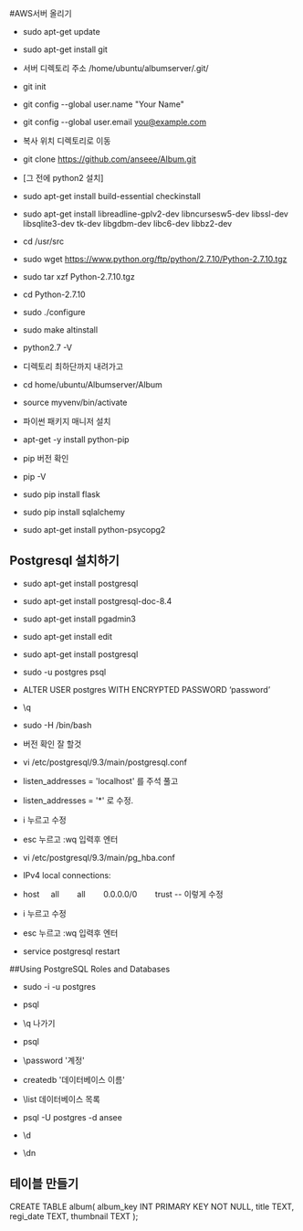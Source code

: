 #AWS서버 올리기

- sudo apt-get update
- sudo apt-get install git

- 서버 디렉토리 주소 /home/ubuntu/albumserver/.git/

- git init
- git config --global user.name "Your Name"
- git config --global user.email you@example.com

- 복사 위치 디렉토리로 이동
- git clone https://github.com/anseee/Album.git

- [그 전에 python2 설치]
- sudo apt-get install build-essential checkinstall
- sudo apt-get install libreadline-gplv2-dev libncursesw5-dev libssl-dev libsqlite3-dev tk-dev libgdbm-dev libc6-dev libbz2-dev

- cd /usr/src
- sudo wget https://www.python.org/ftp/python/2.7.10/Python-2.7.10.tgz

- sudo tar xzf Python-2.7.10.tgz

- cd Python-2.7.10
- sudo ./configure
- sudo make altinstall

- python2.7 -V

- 디렉토리 최하단까지 내려가고

- cd home/ubuntu/Albumserver/Album
- source myvenv/bin/activate

- 파이썬 패키지  매니저 설치
- apt-get -y install python-pip

- pip 버전 확인
- pip -V

- sudo pip install flask
- sudo pip install sqlalchemy
- sudo apt-get install python-psycopg2

## Postgresql 설치하기

- sudo apt-get install postgresql
- sudo apt-get install postgresql-doc-8.4
- sudo apt-get install pgadmin3

- sudo apt-get install edit
- sudo apt-get install postgresql

- sudo -u postgres psql
- ALTER USER postgres WITH ENCRYPTED PASSWORD ‘password’
- \q

- sudo -H /bin/bash

- 버전 확인 잘 할것
- vi /etc/postgresql/9.3/main/postgresql.conf

- listen_addresses = 'localhost' 를 주석 풀고
- listen_addresses = '*' 로 수정.
- i 누르고 수정
- esc 누르고 :wq 입력후 엔터

- vi /etc/postgresql/9.3/main/pg_hba.conf

- IPv4 local connections:
- host     all        all        0.0.0.0/0        trust -- 이렇게 수정
- i 누르고 수정
- esc 누르고 :wq 입력후 엔터

- service postgresql restart

##Using PostgreSQL Roles and Databases

- sudo -i -u postgres
- psql
- \q 나가기

- psql
- \password '계정'
- createdb '데이터베이스 이름'
- \list 데이터베이스 목록
- psql -U postgres -d ansee
- \d
- \dn

## 테이블 만들기
CREATE TABLE album(
   album_key INT PRIMARY KEY     NOT NULL,
   title           TEXT,
   regi_date            TEXT,
   thumbnail        TEXT
);

